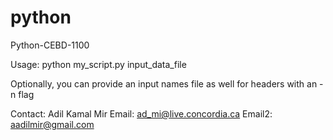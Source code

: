 # python
Python-CEBD-1100

Usage: 
python my_script.py input_data_file

Optionally, you can provide an input names file as well for headers with an -n flag 





Contact: 
Adil Kamal Mir
Email: ad_mi@live.concordia.ca
Email2: aadilmir@gmail.com
